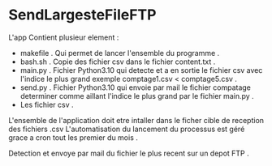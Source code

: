 # SendLargesteFileFTP
L'app Contient plusieur element :

- makefile . Qui permet de lancer l'ensemble du programme .
- bash.sh . Copie des fichier csv dans le fichier content.txt .
- main.py . Fichier Python3.10 qui detecte et a en sortie le fichier csv avec l'indice le plus grand exemple comptage1.csv < comptage5.csv .
- send.py . Fichier Python3.10 qui envoie par mail le fichier compatage determiner comme aillant l'indice le plus grand par le fichier main.py .
- Les fichier csv .

L'ensemble de l'application doit etre intaller dans le ficher cible de reception des fichiers .csv
L'automatisation du lancement du processus est géré grace a cron tout les premier du mois .

Detection et envoye par mail du fichier le plus recent sur un depot FTP .
